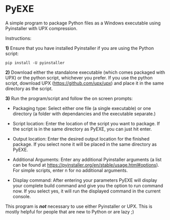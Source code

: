 # PyEXE
A simple program to package Python files as a Windows executable using Pyinstaller with UPX compression.

Instructions:

**1)** Ensure that you have installed Pyinstaller if you are using the Python script:

   ```pip install -U pyinstaller```

**2)** Download either the standalone executable (which comes packaged with UPX) or the python script, whichever you prefer. If you use the python script, download UPX (https://github.com/upx/upx) and place it in the same directory as the script.

**3)** Run the program/script and follow the on screen prompts:
   
   * Packaging type:  Select either one file (a single executable) or one directory (a folder with dependancies and the executable separate.)

   * Script location:  Enter the location of the script you want to package. If the script is in the same directory as PyEXE, you can just hit enter.
   
   * Output location:  Enter the desired output location for the finished package. If you select none it will be placed in the same directory as PyEXE.
   
   * Additional Arguments:  Enter any additional Pyinstaller arguments (a list can be found at https://pyinstaller.org/en/stable/usage.html#options). For simple scripts, enter n for no additional arguments.
   
   * Display command:  After entering your parameters PyEXE will display your complete build command and give you the option to run command now. If you select yes, it will run the displayed command in the current console.


This program is ***not*** necessary to use either Pyinstaller or UPX. This is mostly helpful for people that are new to Python or are lazy ;) 
